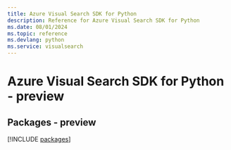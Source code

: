 ```yaml
---
title: Azure Visual Search SDK for Python
description: Reference for Azure Visual Search SDK for Python
ms.date: 08/01/2024
ms.topic: reference
ms.devlang: python
ms.service: visualsearch
---
```

# Azure Visual Search SDK for Python - preview
## Packages - preview
[!INCLUDE [packages](visual-search-index.md)]